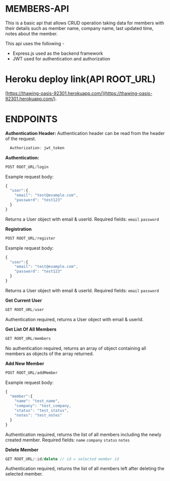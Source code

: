 # MEMBERS-API
This is a basic api that allows CRUD operation taking data for members with their details such as member name, company name, last updated time, notes about the member.

This api uses the following -
- Express.js used as the backend framework
- JWT used for authentication and authorization

# Heroku deploy link(API ROOT_URL)
[https://thawing-oasis-92301.herokuapp.com/](https://thawing-oasis-92301.herokuapp.com/).

# ENDPOINTS
**Authentication Header:**
Authentication header can be read from the header of the request.
```js
  Authorization: jwt_token
```
**Authentication:**
```js
POST ROOT_URL/login
```
Example request body:
```js
{
  "user":{
    "email": "test@example.com",
    "password": "test123"
  }
}
```
Returns a User object with email & userId.
Required fields: ```email``` ```password```

**Registration**
```js
POST ROOT_URL/register
```
Example request body:
```js
{
  "user":{
    "email": "test@example.com",
    "password": "test123"
  }
}
```
Returns a User object with email & userId.
Required fields: ```email``` ```password```

**Get Current User**
```js
GET ROOT_URL/user
```
Authentication required, returns a User object with email & userId.

**Get List Of All Members**
```js
GET ROOT_URL/members
```
No authentication required, returns an array of object containing all members as objects of the array returned.

**Add New Member**
```js
POST ROOT_URL/addMember
```
Example request body:
```js
{
  "member":{
    "name": "test_name",
    "company": "test_company,
    "status": "test_status",
    "notes": "test_notes"
  }
}
```
Authentication required, returns the list of all members including the newly created member.
Required fields: ```name``` ```company``` ```status``` ```notes```

**Delete Member**
```js
GET ROOT_URL/:id/delete // id = selected member id
```
Authentication required, returns the list of all members left after deleting the selected member.
